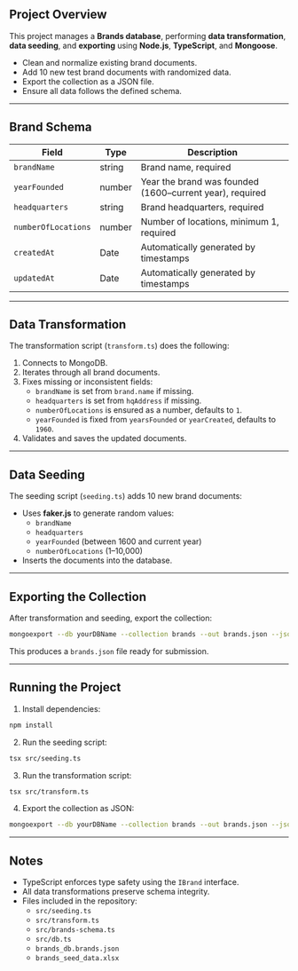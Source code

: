 ## Project Overview

This project manages a **Brands database**, performing **data transformation**, **data seeding**, and **exporting** using **Node.js**, **TypeScript**, and **Mongoose**.

- Clean and normalize existing brand documents.
- Add 10 new test brand documents with randomized data.
- Export the collection as a JSON file.
- Ensure all data follows the defined schema.

---

## Brand Schema

| Field               | Type   | Description                                              |
| ------------------- | ------ | -------------------------------------------------------- |
| `brandName`         | string | Brand name, required                                     |
| `yearFounded`       | number | Year the brand was founded (1600–current year), required |
| `headquarters`      | string | Brand headquarters, required                             |
| `numberOfLocations` | number | Number of locations, minimum 1, required                 |
| `createdAt`         | Date   | Automatically generated by timestamps                    |
| `updatedAt`         | Date   | Automatically generated by timestamps                    |

---

## Data Transformation

The transformation script (`transform.ts`) does the following:

1. Connects to MongoDB.
2. Iterates through all brand documents.
3. Fixes missing or inconsistent fields:
   - `brandName` is set from `brand.name` if missing.
   - `headquarters` is set from `hqAddress` if missing.
   - `numberOfLocations` is ensured as a number, defaults to `1`.
   - `yearFounded` is fixed from `yearsFounded` or `yearCreated`, defaults to `1960`.
4. Validates and saves the updated documents.

---

## Data Seeding

The seeding script (`seeding.ts`) adds 10 new brand documents:

- Uses **faker.js** to generate random values:
  - `brandName`
  - `headquarters`
  - `yearFounded` (between 1600 and current year)
  - `numberOfLocations` (1–10,000)
- Inserts the documents into the database.

---

## Exporting the Collection

After transformation and seeding, export the collection:

```bash
mongoexport --db yourDBName --collection brands --out brands.json --jsonArray
```

This produces a `brands.json` file ready for submission.

---

## Running the Project

1. Install dependencies:

```bash
npm install
```

2. Run the seeding script:

```bash
tsx src/seeding.ts
```

3. Run the transformation script:

```bash
tsx src/transform.ts
```

4. Export the collection as JSON:

```bash
mongoexport --db yourDBName --collection brands --out brands.json --jsonArray
```

---

## Notes

- TypeScript enforces type safety using the `IBrand` interface.
- All data transformations preserve schema integrity.
- Files included in the repository:
  - `src/seeding.ts`
  - `src/transform.ts`
  - `src/brands-schema.ts`
  - `src/db.ts`
  - `brands_db.brands.json`
  - `brands_seed_data.xlsx`
